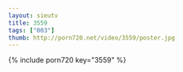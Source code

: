 ```yaml
--- 
layout: sieutv
title: 3559
tags: ["003"]
thumb: http://porn720.net/video/3559/poster.jpg
---
```

{% include porn720 key="3559" %} 
